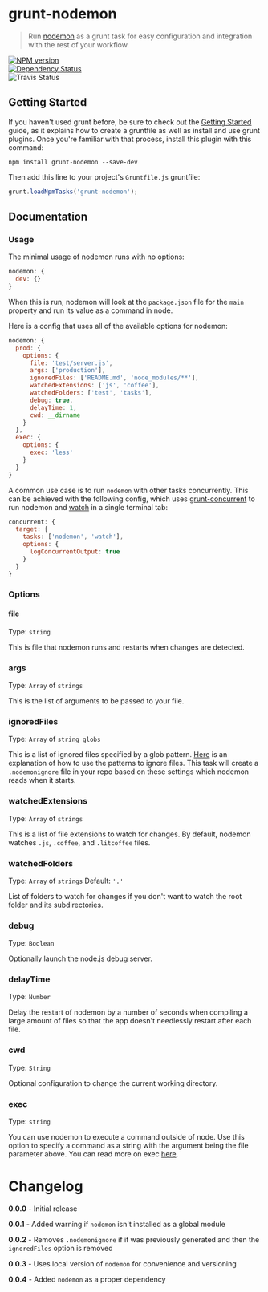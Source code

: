 # grunt-nodemon
> Run [nodemon](https://github.com/remy/nodemon) as a grunt task for easy configuration and integration with the rest of your workflow.

[![NPM version](https://badge.fury.io/js/grunt-nodemon.png)](http://badge.fury.io/js/grunt-nodemon)  
[![Dependency Status](https://gemnasium.com/ChrisWren/grunt-nodemon.png)](https://gemnasium.com/ChrisWren/grunt-nodemon)   
![Travis Status](https://travis-ci.org/ChrisWren/grunt-nodemon.png)
## Getting Started
If you haven't used grunt before, be sure to check out the [Getting Started](http://gruntjs.com/getting-started) guide, as it explains how to create a gruntfile as well as install and use grunt plugins. Once you're familiar with that process, install this plugin with this command:
```shell
npm install grunt-nodemon --save-dev
```

Then add this line to your project's `Gruntfile.js` gruntfile:

```javascript
grunt.loadNpmTasks('grunt-nodemon');
```

## Documentation

### Usage
The minimal usage of nodemon runs with no options:
```js
nodemon: {
  dev: {}
}
```
When this is run, nodemon will look at the `package.json` file for the `main` property and run its value as a command in node.

Here is a config that uses all of the available options for nodemon:

```js
nodemon: {
  prod: {
    options: {
      file: 'test/server.js',
      args: ['production'],
      ignoredFiles: ['README.md', 'node_modules/**'],
      watchedExtensions: ['js', 'coffee'],
      watchedFolders: ['test', 'tasks'],
      debug: true,
      delayTime: 1,
      cwd: __dirname
    }
  },
  exec: {
    options: {
      exec: 'less'
    }
  }
}
```

A common use case is to run `nodemon` with other tasks concurrently. This can be achieved with the following config, which uses [grunt-concurrent](https://github.com/sindresorhus/grunt-concurrent) to run nodemon and [watch](https://github.com/gruntjs/grunt-contrib-watch) in a single terminal tab: 
```js
concurrent: {
  target: {
    tasks: ['nodemon', 'watch'],
    options: {
      logConcurrentOutput: true
    }
  }
}
```
### Options

#### file
Type: `string`

This is file that nodemon runs and restarts when changes are detected.

### args
Type: `Array` of `strings`

This is the list of arguments to be passed to your file.

### ignoredFiles
Type: `Array` of `string globs`

This is a list of ignored files specified by a glob pattern. [Here](https://github.com/remy/nodemon#ignoring-files) is an explanation of how to use the patterns to ignore files. This task will create a `.nodemonignore` file in your repo based on these settings which nodemon reads when it starts.

### watchedExtensions
Type: `Array` of `strings`

This is a list of file extensions to watch for changes. By default, nodemon watches `.js`, `.coffee`, and `.litcoffee` files.

### watchedFolders
Type: `Array` of `strings` Default: `'.'`

List of folders to watch for changes if you don't want to watch the root folder and its subdirectories.

### debug
Type: `Boolean`

Optionally launch the node.js debug server.

### delayTime
Type: `Number`

Delay the restart of nodemon by a number of seconds when compiling a large amount of files so that the app doesn't needlessly restart after each file.

### cwd
Type: `String`

Optional configuration to change the current working directory.

### exec
Type: `string`

You can use nodemon to execute a command outside of node. Use this option to specify a command as a string with the argument being the file parameter above. You can read more on exec [here](https://github.com/remy/nodemon#running-non-node-scripts).

# Changelog

**0.0.0** - Initial release

**0.0.1** - Added warning if `nodemon` isn't installed as a global module

**0.0.2** - Removes `.nodemonignore` if it was previously generated and then the `ignoredFiles` option is removed 

**0.0.3** - Uses local version of `nodemon` for convenience and versioning

**0.0.4** - Added `nodemon` as a proper dependency

